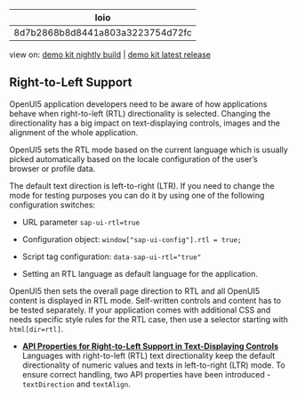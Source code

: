 <!-- loio8d7b2868b8d8441a803a3223754d72fc -->

| loio |
| -----|
| 8d7b2868b8d8441a803a3223754d72fc |

<div id="loio">

view on: [demo kit nightly build](https://sdk.openui5.org/nightly/#/topic/8d7b2868b8d8441a803a3223754d72fc) | [demo kit latest release](https://sdk.openui5.org/topic/8d7b2868b8d8441a803a3223754d72fc)</div>

## Right-to-Left Support

OpenUI5 application developers need to be aware of how applications behave when right-to-left \(RTL\) directionality is selected. Changing the directionality has a big impact on text-displaying controls, images and the alignment of the whole application.

OpenUI5 sets the RTL mode based on the current language which is usually picked automatically based on the locale configuration of the user’s browser or profile data.

The default text direction is left-to-right \(LTR\). If you need to change the mode for testing purposes you can do it by using one of the following configuration switches:

-   URL parameter `sap-ui-rtl=true`

-   Configuration object: `window["sap-ui-config"].rtl = true;` 

-   Script tag configuration: `data-sap-ui-rtl="true"` 

-   Setting an RTL language as default language for the application.


OpenUI5 then sets the overall page direction to RTL and all OpenUI5 content is displayed in RTL mode. Self-written controls and content has to be tested separately. If your application comes with additional CSS and needs specific style rules for the RTL case, then use a selector starting with `html[dir=rtl]`.

-   **[API Properties for Right-to-Left Support in Text-Displaying Controls](API_Properties_for_Right_to_Left_Support_in_Text_Displaying_Controls_7e7cd0a.md "Languages with right-to-left (RTL) text directionality keep the default directionality
		of numeric values and texts in left-to-right (LTR) mode. To ensure correct handling, two API
		properties have been introduced - textDirection and
			textAlign.")**  
Languages with right-to-left \(RTL\) text directionality keep the default directionality of numeric values and texts in left-to-right \(LTR\) mode. To ensure correct handling, two API properties have been introduced - `textDirection` and `textAlign`.

